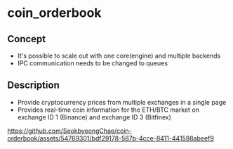 # coin_orderbook

## Concept
+ It's possible to scale out with one core(engine) and multiple backends
+ IPC communication needs to be changed to queues

## Description
+ Provide cryptocurrency prices from multiple exchanges in a single page
+ Provides real-time coin information for the ETH/BTC market on exchange ID 1 (Binance) and exchange ID 3 (Bitfinex)


https://github.com/SeokbyeongChae/coin-orderbook/assets/54769301/bdf29178-587b-4cce-8411-441598abeef9


